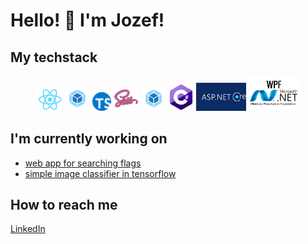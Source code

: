 ﻿# Hello! 👋 I'm Jozef!

## My techstack

<p align="center" width="100%">
  <img src="images/react.png" width="40" alt="react">
  <img src="images/webpack.png" width="40" alt="webpack">
  <img src="images/typescript.png" width="30" alt="typescript">
  <img src="images/sass.png" width="40" alt="sass">
  <img src="images/webpack.png" width="40" alt="webpack">
  <img src="images/c-sharp.png" width="40" alt="c-sharp">
  <img src="images/asp-net-core.png" width="80" alt="asp-net-core">
  <img src="images/wpf.webp" width="80" alt="wpf">
<p>
  
## I'm currently working on

* [web app for searching flags](https://github.com/Jozefpodlecki/whats-that-flag)
* [simple image classifier in tensorflow](https://github.com/Jozefpodlecki/animal-detector)

## How to reach me

[LinkedIn](https://www.linkedin.com/in/jozef-witold-podlecki/)
